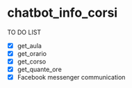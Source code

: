 # chatbot_info_corsi

TO DO LIST

- [x] get_aula
- [x] get_orario
- [x] get_corso
- [x] get_quante_ore
- [x] Facebook messenger communication
